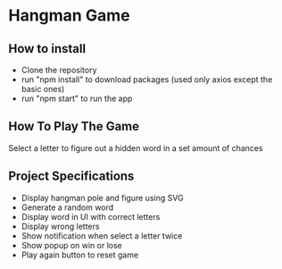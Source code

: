# Hangman Game

## How to install
- Clone the repository
- run "npm install" to download packages (used only axios except the basic ones)
- run "npm start" to run the app

## How To Play The Game

Select a letter to figure out a hidden word in a set amount of chances

## Project Specifications

- Display hangman pole and figure using SVG
- Generate a random word
- Display word in UI with correct letters
- Display wrong letters
- Show notification when select a letter twice
- Show popup on win or lose
- Play again button to reset game